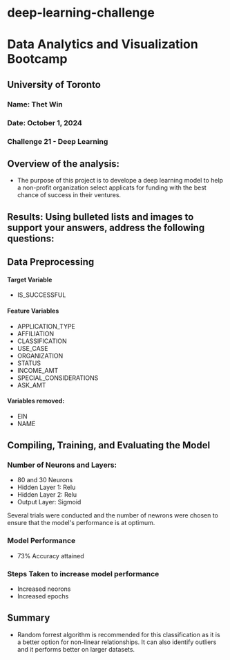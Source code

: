 # deep-learning-challenge

# Data Analytics and Visualization Bootcamp 
## University of Toronto
### Name: Thet Win
### Date: October 1, 2024
### Challenge 21 - Deep Learning 


## Overview of the analysis: 
 - The purpose of this project is to develope a deep learning model to help a non-profit organization select applicats for funding with the best chance of success in their ventures.

## Results: Using bulleted lists and images to support your answers, address the following questions:

## Data Preprocessing

#### Target Variable
 - IS_SUCCESSFUL

#### Feature Variables
- APPLICATION_TYPE
- AFFILIATION
- CLASSIFICATION
- USE_CASE
- ORGANIZATION
- STATUS
- INCOME_AMT
- SPECIAL_CONSIDERATIONS
- ASK_AMT

#### Variables removed:
- EIN
- NAME

## Compiling, Training, and Evaluating the Model

### Number of Neurons and Layers:
  - 80 and 30 Neurons
  - Hidden Layer 1: Relu
  - Hidden Layer 2: Relu
  - Output Layer: Sigmoid

Several trials were conducted and the number of newrons were chosen to ensure that the model's performance is at optimum. 

### Model Performance
  - 73% Accuracy attained
  
### Steps Taken to increase model performance
  - Increased neorons 
  - Increased epochs

## Summary
  - Random forrest algorithm is recommended for this classification as it is a better option for non-linear relationships. It can also identify outliers and it performs better on larger datasets.
